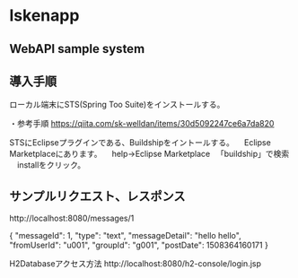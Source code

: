 # lskenapp

## WebAPI sample system

## 導入手順 

ローカル端末にSTS(Spring Too Suite)をインストールする。

・参考手順
https://qiita.com/sk-welldan/items/30d5092247ce6a7da820


STSにEclipseプラグインである、Buildshipをイントールする。
　Eclipse Marketplaceにあります。
　help→Eclipse Marketplace
　「buildship」で検索
　installをクリック。



## サンプルリクエスト、レスポンス 
http://localhost:8080/messages/1

{
"messageId": 1,
"type": "text",
"messageDetail": "hello hello",
"fromUserId": "u001",
"groupId": "g001",
"postDate": 1508364160171
}

H2Databaseアクセス方法
http://localhost:8080/h2-console/login.jsp
